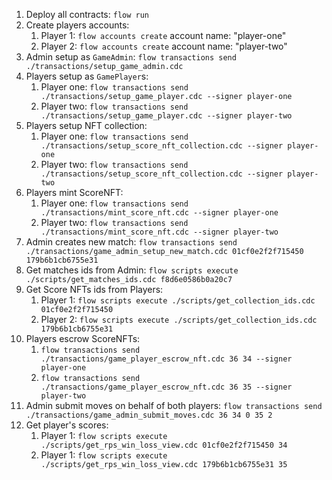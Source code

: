 1. Deploy all contracts: `flow run`
1. Create players accounts: 
    1. Player 1: `flow accounts create` account name: "player-one"
    1. Player 2: `flow accounts create` account name: "player-two"
1. Admin setup as `GameAdmin`: `flow transactions send ./transactions/setup_game_admin.cdc`
1. Players setup as `GamePlayer`s: 
    1. Player one: `flow transactions send ./transactions/setup_game_player.cdc --signer player-one`
    1. Player two: `flow transactions send ./transactions/setup_game_player.cdc --signer player-two`
1. Players setup NFT collection: 
    1. Player one: `flow transactions send ./transactions/setup_score_nft_collection.cdc --signer player-one`
    1. Player two: `flow transactions send ./transactions/setup_score_nft_collection.cdc --signer player-two`
1. Players mint ScoreNFT: 
    1. Player one: `flow transactions send ./transactions/mint_score_nft.cdc --signer player-one`
    1. Player two: `flow transactions send ./transactions/mint_score_nft.cdc --signer player-two`
1. Admin creates new match: `flow transactions send ./transactions/game_admin_setup_new_match.cdc 01cf0e2f2f715450 179b6b1cb6755e31`
1. Get matches ids from Admin: `flow scripts execute ./scripts/get_matches_ids.cdc f8d6e0586b0a20c7`
1. Get Score NFTs ids from Players: 
    1. Player 1: `flow scripts execute ./scripts/get_collection_ids.cdc 01cf0e2f2f715450`
    1. Player 2: `flow scripts execute ./scripts/get_collection_ids.cdc 179b6b1cb6755e31`
1. Players escrow ScoreNFTs: 
    1. `flow transactions send ./transactions/game_player_escrow_nft.cdc 36 34 --signer player-one`
    1. `flow transactions send ./transactions/game_player_escrow_nft.cdc 36 35 --signer player-two`
1. Admin submit moves on behalf of both players: `flow transactions send ./transactions/game_admin_submit_moves.cdc 36 34 0 35 2`
1. Get player's scores: 
    1. Player 1: `flow scripts execute ./scripts/get_rps_win_loss_view.cdc 01cf0e2f2f715450 34`
    1. Player 1: `flow scripts execute ./scripts/get_rps_win_loss_view.cdc 179b6b1cb6755e31 35`